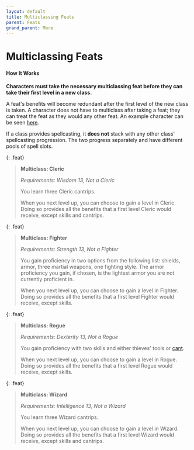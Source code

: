 ```yaml
---
layout: default
title: Multiclassing Feats
parent: Feats
grand_parent: More
---
```


# Multiclassing Feats

#### How It Works

**Characters must take the necessary multiclassing feat before they can take their first level in a new class.**

A feat's benefits will become redundant after the first level of the new class is taken. A character does not have to multiclass after taking a feat; they can treat the feat as they would any other feat. An example character can be seen [here](../prebuilt_characters/human_rogue_wizard).

If a class provides spellcasting, it **does not** stack with any other class' spellcasting progression. The two progress separately and have different pools of spell slots.


{: .feat}
> **Multiclass: Cleric**
>
> *Requirements: Wisdom 13, Not a Cleric*
> 
> You learn three Cleric cantrips. 
>
> When you next level up, you can choose to gain a level in Cleric. Doing so provides all the benefits that a first level Cleric would receive, except skills and cantrips.

{: .feat}
> **Multiclass: Fighter**
>
> *Requirements: Strength 13, Not a Fighter*
> 
> You gain proficiency in two options from the following list: shields, armor, three martial weapons, one fighting style. The armor proficiency you gain, if chosen, is the lightest armor you are not currently proficient in.
>
> When you next level up, you can choose to gain a level in Fighter. Doing so provides all the benefits that a first level Fighter would receive, except skills.

{: .feat}
> **Multiclass: Rogue**
>
> *Requirements: Dexterity 13, Not a Rogue*
> 
> You gain proficiency with two skills and either thieves' tools or [cant](../../more/languages/index). 
>
> When you next level up, you can choose to gain a level in Rogue. Doing so provides all the benefits that a first level Rogue would receive, except skills.

{: .feat}
> **Multiclass: Wizard**
>
> *Requirements: Intelligence 13, Not a Wizard*
> 
> You learn three Wizard cantrips. 
>
> When you next level up, you can choose to gain a level in Wizard. Doing so provides all the benefits that a first level Wizard would receive, except skills and cantrips.